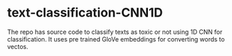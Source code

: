 # text-classification-CNN1D
The repo has source code to classify texts as toxic or not using 1D CNN for classification. It uses pre trained GloVe embeddings for converting words to vectos.
